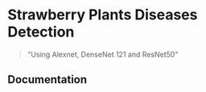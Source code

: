# Strawberry Plants Diseases Detection
> "Using Alexnet, DenseNet 121 and ResNet50"

## Documentation
